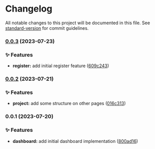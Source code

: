 # Changelog

All notable changes to this project will be documented in this file. See [standard-version](https://github.com/conventional-changelog/standard-version) for commit guidelines.

### [0.0.3](https://github.com/patas-peludas/dashboard/compare/v0.0.2...v0.0.3) (2023-07-23)


### ✨ Features

* **register:** add initial register feature ([609c243](https://github.com/patas-peludas/dashboard/commit/609c2439ba686ff6c2b470a1154d183aad0f4c66))

### [0.0.2](https://github.com/patas-peludas/dashboard/compare/v0.0.1...v0.0.2) (2023-07-21)


### ✨ Features

* **project:** add some structure on other pages ([016c313](https://github.com/patas-peludas/dashboard/commit/016c31364815f9878a84dce15c7734b1d7c6cfc0))

### 0.0.1 (2023-07-20)


### ✨ Features

* **dashboard:** add initial dashboard implementation ([800ad16](https://github.com/patas-peludas/dashboard/commit/800ad167641cf3c96818a2fb95323565faf3561d))
